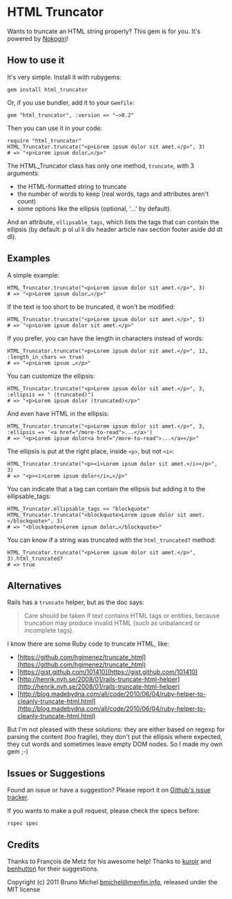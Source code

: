 HTML Truncator
==============

Wants to truncate an HTML string properly? This gem is for you.
It's powered by [Nokogiri](http://nokogiri.org/)!


How to use it
-------------

It's very simple. Install it with rubygems:

    gem install html_truncator

Or, if you use bundler, add it to your `Gemfile`:

    gem "html_truncator", :version => "~>0.2"

Then you can use it in your code:

    require "html_truncator"
	HTML_Truncator.truncate("<p>Lorem ipsum dolor sit amet.</p>", 3)
	# => "<p>Lorem ipsum dolor…</p>"

The HTML_Truncator class has only one method, `truncate`, with 3 arguments:

* the HTML-formatted string to truncate
* the number of words to keep (real words, tags and attributes aren't count)
* some options like the ellipsis (optional, '…' by default).

And an attribute, `ellipsable_tags`, which lists the tags that can contain the ellipsis
(by default: p ol ul li div header article nav section footer aside dd dt dl).


Examples
--------

A simple example:

	HTML_Truncator.truncate("<p>Lorem ipsum dolor sit amet.</p>", 3)
	# => "<p>Lorem ipsum dolor…</p>"

If the text is too short to be truncated, it won't be modified:

    HTML_Truncator.truncate("<p>Lorem ipsum dolor sit amet.</p>", 5)
    # => "<p>Lorem ipsum dolor sit amet.</p>"

If you prefer, you can have the length in characters instead of words:

    HTML_Truncator.truncate("<p>Lorem ipsum dolor sit amet.</p>", 12, :length_in_chars => true)
    # => "<p>Lorem ipsum …</p>"

You can customize the ellipsis:

    HTML_Truncator.truncate("<p>Lorem ipsum dolor sit amet.</p>", 3, :ellipsis => " (truncated)")
    # => "<p>Lorem ipsum dolor (truncated)</p>"

And even have HTML in the ellipsis:

    HTML_Truncator.truncate("<p>Lorem ipsum dolor sit amet.</p>", 3, :ellipsis => '<a href="/more-to-read">...</a>')
    # => "<p>Lorem ipsum dolor<a href="/more-to-read">...</a></p>"

The ellipsis is put at the right place, inside `<p>`, but not `<i>`:

    HTML_Truncator.truncate("<p><i>Lorem ipsum dolor sit amet.</i></p>", 3)
    # => "<p><i>Lorem ipsum dolor</i>…</p>"

You can indicate that a tag can contain the ellipsis but adding it to the ellipsable_tags:

    HTML_Truncator.ellipsable_tags << "blockquote"
    HTML_Truncator.truncate("<blockquote>Lorem ipsum dolor sit amet.</blockquote>", 3)
    # => "<blockquote>Lorem ipsum dolor…</blockquote>"

You can know if a string was truncated with the `html_truncated?` method:

    HTML_Truncator.truncate("<p>Lorem ipsum dolor sit amet.</p>", 3).html_truncated?
    # => true 


Alternatives
------------

Rails has a `truncate` helper, but as the doc says:

> Care should be taken if text contains HTML tags or entities,
  because truncation may produce invalid HTML (such as unbalanced or incomplete tags).

I know there are some Ruby code to truncate HTML, like:

* [https://github.com/hgimenez/truncate_html](https://github.com/hgimenez/truncate_html)
* [https://gist.github.com/101410](https://gist.github.com/101410)
* [http://henrik.nyh.se/2008/01/rails-truncate-html-helper](http://henrik.nyh.se/2008/01/rails-truncate-html-helper)
* [http://blog.madebydna.com/all/code/2010/06/04/ruby-helper-to-cleanly-truncate-html.html](http://blog.madebydna.com/all/code/2010/06/04/ruby-helper-to-cleanly-truncate-html.html)

But I'm not pleased with these solutions: they are either based on regexp for
parsing the content (too fragile), they don't put the ellipsis where expected,
they cut words and sometimes leave empty DOM nodes. So I made my own gem ;-)


Issues or Suggestions
---------------------

Found an issue or have a suggestion? Please report it on
[Github's issue tracker](http://github.com/nono/HTML-Truncator/issues).

If you wants to make a pull request, please check the specs before:

    rspec spec


Credits
-------

Thanks to François de Metz for his awesome help!
Thanks to [kuroir](https://github.com/kuroir) and [benhutton](https://github.com/benhutton) for their suggestions.

Copyright (c) 2011 Bruno Michel <bmichel@menfin.info>, released under the MIT license
